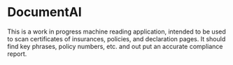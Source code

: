 # DocumentAI
This is a work in progress machine reading application, intended to be used to scan certificates of insurances, policies, and declaration pages.
It should find key phrases, policy numbers, etc. and out put an accurate compliance report. 
